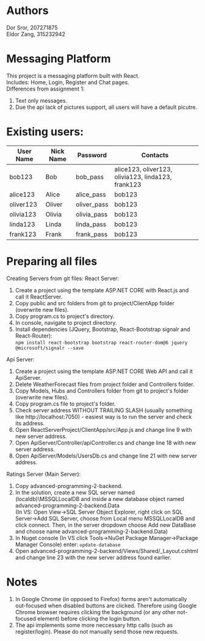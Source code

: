 # Authors
Dor Sror, 207271875  
Eldor Zang, 315232942  
# Messaging Platform
This project is a messaging platform built with React.  
Includes: Home, Login, Register and Chat pages.  
Differences from assignment 1:
1. Text only messages.
2. Due the api lack of pictures support, all users will have a default picutre.

# Existing users:
User Name | Nick Name | Password | Contacts
--- | --- | --- | --- |
bob123 | Bob | bob_pass | alice123, oliver123, olivia123, linda123, frank123
alice123 | Alice | alice_pass | bob123
oliver123 | Oliver | oliver_pass | bob123
olivia123 | Olivia | olivia_pass | bob123
linda123 | Linda | linda_pass | bob123
frank123 | Frank | frank_pass | bob123

# Preparing all files
Creating Servers from git files: 
React Server:  
1. Create a project using the template ASP.NET CORE with React.js and call it ReactServer.
2. Copy public and src folders from git to project/ClientApp folder (overwrite new files).
3. Copy program.cs to project's directory.
4. In console, navigate to project directory.
5. Install dependencies (JQuery, Bootstrap, React-Bootstrap  signalr and React-Router):  
`npm install react-bootstrap bootstrap react-router-dom@6 jquery @microsoft/signalr --save`

Api Server:  
1. Create a project using the template ASP.NET CORE Web API and call it ApiServer.
2. Delete WeatherForecast files from project folder and Controllers folder.
4. Copy Models, Hubs and Controllers folder from git to project's folder (overwrite new files).
5. Copy program.cs file to project's folder.
8. Check server address WITHOUT TRAILING SLASH (usually something like http://localhost:7050) - easiest way is to run the server and check its address.
9. Open ReactServerProject/ClientApp/src/App.js and change line 9 with new server address.
10. Open ApiServer/Controller/apiController.cs and change line 18 with new server address.
11. Open ApiServer/Models/UsersDb.cs and change line 21 with new server address.

Ratings Server (Main Server):
1. Copy advanced-programming-2-backend.
3. In the solution, create a new SQL server named (localdb)\MSSQLLocalDB and inside a new database object named advanced-programming-2-backend.Data  
   (In VS: Open View->SQL Server Object Explorer, right click on SQL Server->Add SQL Server, choose from Local menu MSSQLLocalDB and click connect.
   Then, in the server dropdown choose Add new DataBase and choose name advanced-programming-2-backend.Data)
 4. In Nuget console (In VS click Tools->NuGet Package Manager->Package Manager Console) enter:
`update-database`
 5. Open advanced-programming-2-backend/Views/Shared/\_Layout.cshtml and change line 23 with the new server address found earlier.

# Notes
1. In Google Chrome (in opposed to Firefox) forms aren't automatically out-focused when disabled buttons are clicked. Therefore using Google Chrome browser requires clicking the background (or any other not-focused element) before clicking the login button.
2. The api implements some more neccessary http calls (such as register/login). Please do not manually send those new requests.
